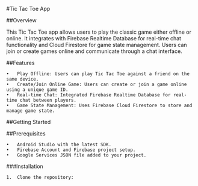 #Tic Tac Toe App

##Overview

This Tic Tac Toe app allows users to play the classic game either offline or online. It integrates with Firebase Realtime Database for real-time chat functionality and Cloud Firestore for game state management. Users can join or create games online and communicate through a chat interface.

##Features

	•	Play Offline: Users can play Tic Tac Toe against a friend on the same device.
	•	Create/Join Online Game: Users can create or join a game online using a unique game ID.
	•	Real-time Chat: Integrated Firebase Realtime Database for real-time chat between players.
	•	Game State Management: Uses Firebase Cloud Firestore to store and manage game state.

##Getting Started

##Prerequisites

	•	Android Studio with the latest SDK.
	•	Firebase Account and Firebase project setup.
	•	Google Services JSON file added to your project.

###Installation

	1.	Clone the repository:
